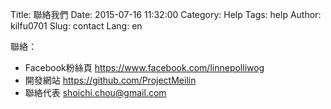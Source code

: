 Title: 聯絡我們
Date: 2015-07-16 11:32:00
Category: Help
Tags: help
Author: kilfu0701
Slug: contact
Lang: en

<!-- PELICAN_BEGIN_SUMMARY -->
<div>
  <div class="sub-lead-title">聯絡：</div>
  <ul>
    <li>Facebook粉絲頁 <a href="https://www.facebook.com/linnepolliwog" target="_blank">https://www.facebook.com/linnepolliwog</a></li>
    <li>開發網站 <a href="https://github.com/ProjectMeilin" target="_blank">https://github.com/ProjectMeilin</a></li>
    <li>聯絡代表 <a href="mailto:shoichi.chou@gmail.com">shoichi.chou@gmail.com</a></li>
  </ul>
</div>
<!-- PELICAN_END_SUMMARY -->
